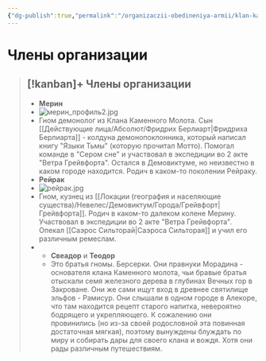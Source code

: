 ```yaml
---
{"dg-publish":true,"permalink":"/organizaczii-obedineniya-armii/klan-kamennogo-molota/","dgPassFrontmatter":true}
---
```


# Члены организации

> [!kanban]+ Члены организации
> - 
> 	- **Мерин**
> 	- ![мерин_профиль2.jpg](/img/user/%D0%BC%D0%B5%D1%80%D0%B8%D0%BD_%D0%BF%D1%80%D0%BE%D1%84%D0%B8%D0%BB%D1%8C2.jpg)
> 	- Гном демонолог из Клана Каменного Молота. Сын [[Действующие лица/Абсолют/Фридрих Берлиарт\|Фридриха Берлиарта]] - колдуна демонопоклонника, который написал книгу "Языки Тьмы" (которую прочитал Мотто). Помогал команде в "Сером сне" и участвовал в экспедиции во 2 акте "Ветра Грейвфорта". Остался в Демовиктуме, но неизвестно в каком городе находится. Родич в каком-то поколении Рейраку.
> 	- **Рейрак**
> 	- ![рейрак.jpg](/img/user/%D1%80%D0%B5%D0%B9%D1%80%D0%B0%D0%BA.jpg)
> 	- Гном, кузнец из [[Локации (география и населяющие существа)/Невелес/Демовиктум/Города/Грейвфорт\|Грейвфорта]]. Родич в каком-то далеком колене Мерину. Участвовал в экспедиции во 2 акте "Ветра Грейвфорта". Опекал [[Саэрос Сильторай\|Саэроса Сильторая]] и учил его различным ремеслам.
> - 
> 	- **Свеадор** и **Теодор**
> 	- Это братья гномы. Берсерки. Они правнуки Морадина - основателя клана Каменного молота, чьи бравые братья отыскали семя железного дерева в глубинах Вечных гор в Закроване. Они же сами ищут вход в древнее святилище эльфов - Рамисур. Они слышали в одном городе в Алекоре, что там находится рецепт старого напитка, невероятно бодрящего и укрепляющего. К сожалению они провинились (но из-за своей родословной эта повинная достаточная мягкая), поэтому вынуждены блуждать по миру и собирать дары для своего клана и вождя. Хотя они рады различным путешествиям.


